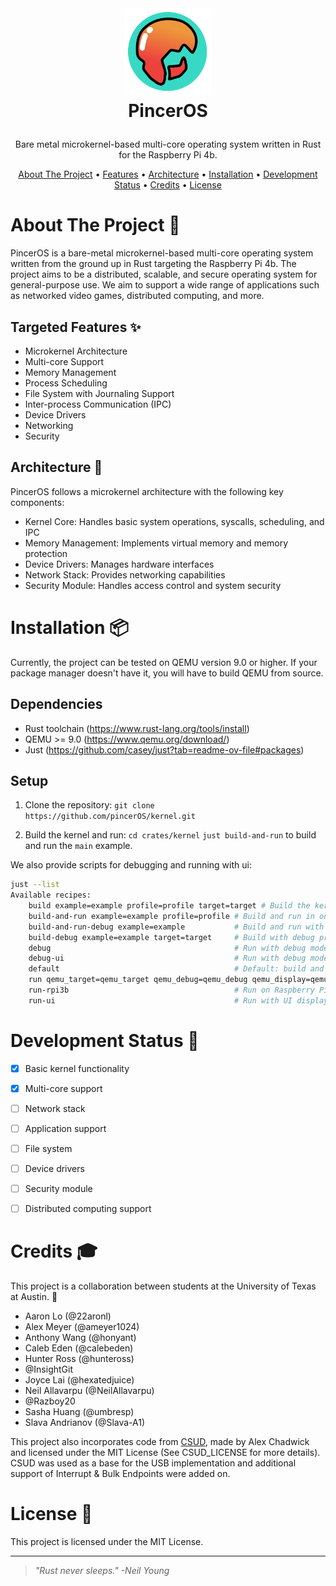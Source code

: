 <!-- LOGO -->
<br />
<h1>
<p align="center">
  <img src="/img/pinceros.svg" alt="Logo" width="140" height="140">
  <br>PincerOS
</h1>
  <p align="center">
    Bare metal microkernel-based multi-core operating system written in Rust for the Raspberry Pi 4b.
    <br />
    </p>
</p>
<p align="center">
  <a href="#about-the-project-">About The Project</a> •
  <a href="#targeted-features-">Features</a> •
  <a href="#architecture-">Architecture</a> •
  <a href="#installation-">Installation</a> •
  <a href="#development-status-">Development Status</a> •
  <a href="#credits-">Credits</a> •
  <a href="#license-">License</a>
</p>

<!--
<p align="center">
  add clip here when we have something cool to show
![screenshot](clip.gif)
</p>


                                                                                                                                                      -->
# About The Project 🦀

PincerOS is a bare-metal microkernel-based multi-core operating system written from the ground up in Rust targeting the Raspberry Pi 4b. The project aims to be a distributed, scalable, and secure operating system for general-purpose use. We aim to support a wide range of applications such as networked video games, distributed computing, and more.

## Targeted Features ✨

- Microkernel Architecture
- Multi-core Support
- Memory Management
- Process Scheduling
- File System with Journaling Support
- Inter-process Communication (IPC)
- Device Drivers
- Networking
- Security

## Architecture 📐
PincerOS follows a microkernel architecture with the following key components:

- Kernel Core: Handles basic system operations, syscalls, scheduling, and IPC
- Memory Management: Implements virtual memory and memory protection
- Device Drivers: Manages hardware interfaces
- Network Stack: Provides networking capabilities
- Security Module: Handles access control and system security

# Installation 📦
Currently, the project can be tested on QEMU version 9.0 or higher. If your package manager doesn't have it, you will have to build QEMU from source.

## Dependencies
- Rust toolchain (https://www.rust-lang.org/tools/install)
- QEMU >= 9.0 (https://www.qemu.org/download/)
- Just (https://github.com/casey/just?tab=readme-ov-file#packages)

## Setup
<!-- 1. Install Rust target:
```rustup target add aarch64-unknown-none-softfloat``` -->

1. Clone the repository:
```git clone https://github.com/pincerOS/kernel.git```

2. Build the kernel and run:
```cd crates/kernel```
```just build-and-run``` to build and run the `main` example.

We also provide scripts for debugging and running with ui:
```bash
just --list
Available recipes:
    build example=example profile=profile target=target # Build the kernel
    build-and-run example=example profile=profile # Build and run in one command
    build-and-run-debug example=example           # Build and run with debug profile
    build-debug example=example target=target     # Build with debug profile
    debug                                         # Run with debug mode (wait for debugger)
    debug-ui                                      # Run with debug mode and UI display
    default                                       # Default: build and run the kernel
    run qemu_target=qemu_target qemu_debug=qemu_debug qemu_display=qemu_display debug_args=debug_args # Run the kernel in QEMU
    run-rpi3b                                     # Run on Raspberry Pi 3B
    run-ui                                        # Run with UI display
```

# Development Status 🚧

- [x] Basic kernel functionality
- [x] Multi-core support
- [ ] Network stack
- [ ] Application support
- [ ] File system
- [ ] Device drivers
- [ ] Security module
- [ ] Distributed computing support


# Credits 🎓
This project is a collaboration between students at the University of Texas at Austin. 🤘

- Aaron Lo (@22aronl)
- Alex Meyer (@ameyer1024)
- Anthony Wang (@honyant)
- Caleb Eden (@calebeden)
- Hunter Ross (@hunteross)
- @InsightGit
- Joyce Lai (@hexatedjuice)
- Neil Allavarpu (@NeilAllavarpu)
- @Razboy20
- Sasha Huang (@umbresp)
- Slava Andrianov (@Slava-A1)


This project also incorporates code from [CSUD](https://github.com/Chadderz121/csud/tree/master), made by Alex Chadwick and licensed under the MIT License (See CSUD_LICENSE for more details). CSUD was used as a base for the USB implementation and additional support of Interrupt & Bulk Endpoints were added on.
# License 📝

This project is licensed under the MIT License.

---

> _"Rust never sleeps." -Neil Young_
